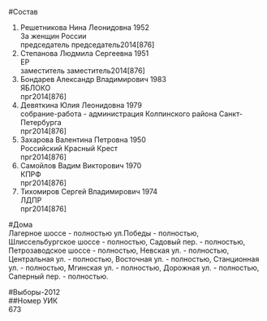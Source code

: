 #Состав  
1. Решетникова Нина Леонидовна 1952  
    За женщин России  
    председатель председатель2014[876]  
2. Степанова Людмила Сергеевна 1951  
    ЕР  
    заместитель заместитель2014[876]  
3. Бондарев Александр Владимирович 1983  
    ЯБЛОКО  
    прг2014[876]  
4. Девяткина Юлия Леонидовна 1979  
    собрание-работа - администрация Колпинского района Санкт-Петербурга  
    прг2014[876]  
5. Захарова Валентина Петровна 1950  
    Российский Красный Крест  
    прг2014[876]  
6. Самойлов Вадим Викторович 1970  
    КПРФ  
    прг2014[876]  
7. Тихомиров Сергей Владимирович 1974  
    ЛДПР  
    прг2014[876]  
  
#Дома  
Лагерное шоссе - полностью ул.Победы - полностью, Шлиссельбургское шоссе - полностью, Садовый пер. - полностью, Петрозаводское шоссе - полностью, Невская ул. - полностью, Центральная ул. - полностью, Восточная ул. - полностью, Станционная ул. - полностью, Мгинская ул. - полностью, Дорожная ул. - полностью, Саперный пер. - полностью.  
  
#Выборы-2012  
##Номер УИК  
673  

